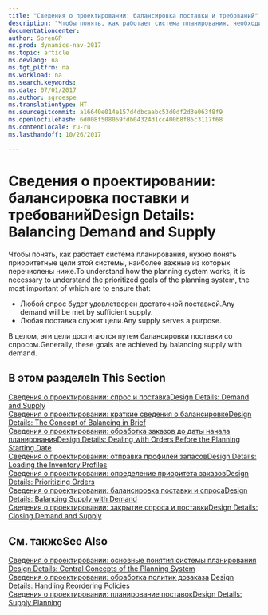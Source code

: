 ```yaml
---
title: "Сведения о проектировании: балансировка поставки и требований"
description: "Чтобы понять, как работает система планирования, необходимо понимать приоритизированные цели системы планирования."
documentationcenter: 
author: SorenGP
ms.prod: dynamics-nav-2017
ms.topic: article
ms.devlang: na
ms.tgt_pltfrm: na
ms.workload: na
ms.search.keywords: 
ms.date: 07/01/2017
ms.author: sgroespe
ms.translationtype: HT
ms.sourcegitcommit: a16640e014e157d4dbcaabc53d0df2d3e063f8f9
ms.openlocfilehash: 6d008f508059fdb04324d1cc400b8f85c3117f68
ms.contentlocale: ru-ru
ms.lasthandoff: 10/26/2017

---
```

# <a name="design-details-balancing-demand-and-supply"></a><span data-ttu-id="4f911-103">Сведения о проектировании: балансировка поставки и требований</span><span class="sxs-lookup"><span data-stu-id="4f911-103">Design Details: Balancing Demand and Supply</span></span>
<span data-ttu-id="4f911-104">Чтобы понять, как работает система планирования, нужно понять приоритетные цели этой системы, наиболее важные из которых перечислены ниже.</span><span class="sxs-lookup"><span data-stu-id="4f911-104">To understand how the planning system works, it is necessary to understand the prioritized goals of the planning system, the most important of which are to ensure that:</span></span>  

- <span data-ttu-id="4f911-105">Любой спрос будет удовлетворен достаточной поставкой.</span><span class="sxs-lookup"><span data-stu-id="4f911-105">Any demand will be met by sufficient supply.</span></span>  
- <span data-ttu-id="4f911-106">Любая поставка служит цели.</span><span class="sxs-lookup"><span data-stu-id="4f911-106">Any supply serves a purpose.</span></span>  

<span data-ttu-id="4f911-107">В целом, эти цели достигаются путем балансировки поставки со спросом.</span><span class="sxs-lookup"><span data-stu-id="4f911-107">Generally, these goals are achieved by balancing supply with demand.</span></span>  

## <a name="in-this-section"></a><span data-ttu-id="4f911-108">В этом разделе</span><span class="sxs-lookup"><span data-stu-id="4f911-108">In This Section</span></span>  
[<span data-ttu-id="4f911-109">Сведения о проектировании: спрос и поставка</span><span class="sxs-lookup"><span data-stu-id="4f911-109">Design Details: Demand and Supply</span></span>](design-details-demand-and-supply.md)  
[<span data-ttu-id="4f911-110">Сведения о проектировании: краткие сведения о балансировке</span><span class="sxs-lookup"><span data-stu-id="4f911-110">Design Details: The Concept of Balancing in Brief</span></span>](design-details-the-concept-of-balancing-in-brief.md)  
[<span data-ttu-id="4f911-111">Сведения о проектировании: обработка заказов до даты начала планирования</span><span class="sxs-lookup"><span data-stu-id="4f911-111">Design Details: Dealing with Orders Before the Planning Starting Date</span></span>](design-details-dealing-with-orders-before-the-planning-starting-date.md)  
[<span data-ttu-id="4f911-112">Сведения о проектировании: отправка профилей запасов</span><span class="sxs-lookup"><span data-stu-id="4f911-112">Design Details: Loading the Inventory Profiles</span></span>](design-details-loading-the-inventory-profiles.md)  
[<span data-ttu-id="4f911-113">Сведения о проектировании: определение приоритета заказов</span><span class="sxs-lookup"><span data-stu-id="4f911-113">Design Details: Prioritizing Orders</span></span>](design-details-prioritizing-orders.md)  
[<span data-ttu-id="4f911-114">Сведения о проектировании: балансировка поставки и спроса</span><span class="sxs-lookup"><span data-stu-id="4f911-114">Design Details: Balancing Supply with Demand</span></span>](design-details-balancing-supply-with-demand.md)  
[<span data-ttu-id="4f911-115">Сведения о проектировании: закрытие спроса и поставки</span><span class="sxs-lookup"><span data-stu-id="4f911-115">Design Details: Closing Demand and Supply</span></span>](design-details-closing-demand-and-supply.md)  

## <a name="see-also"></a><span data-ttu-id="4f911-116">См. также</span><span class="sxs-lookup"><span data-stu-id="4f911-116">See Also</span></span>  
<span data-ttu-id="4f911-117">[Сведения о проектировании: основные понятия системы планирования](design-details-central-concepts-of-the-planning-system.md) </span><span class="sxs-lookup"><span data-stu-id="4f911-117">[Design Details: Central Concepts of the Planning System](design-details-central-concepts-of-the-planning-system.md) </span></span>  
<span data-ttu-id="4f911-118">[Сведения о проектировании: обработка политик дозаказа](design-details-handling-reordering-policies.md) </span><span class="sxs-lookup"><span data-stu-id="4f911-118">[Design Details: Handling Reordering Policies](design-details-handling-reordering-policies.md) </span></span>  
[<span data-ttu-id="4f911-119">Сведения о проектировании: планирование поставок</span><span class="sxs-lookup"><span data-stu-id="4f911-119">Design Details: Supply Planning</span></span>](design-details-supply-planning.md)

